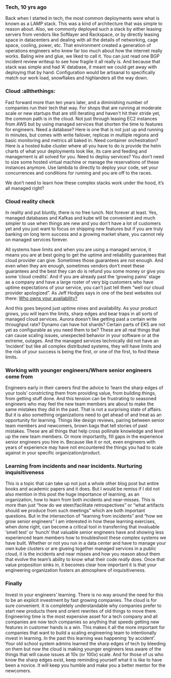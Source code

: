### Tech, 10 yrs ago
Back when I started in tech, the most common deployments were what is known as a LAMP stack. This was a kind of architecture that was simple to reason about. Also, we commonly deployed such a stack by either leasing servers from vendors like Softlayer and Rackspace, or by directly leasing space in datacenters and dealing with all the details of networking, cage space, cooling, power, etc. 
That environment created a generation of operations engineers who knew far too much about how the internet really works. Baling wire and glue, we liked to call it. You can just read one BGP incident review writeup to see how fragile it all really is.  And because that stack was simple and had ‘A’ database, it meant we could get away with deploying that by hand. Configuration would be artisanal to specifically match our work load, snowflakes and highlanders all the way down. 
 
### Cloud :allthethings:
Fast forward more than ten years later, and a diminishing number of companies run their tech that way. For shops that are running at moderate scale or new startups that are still iterating and haven't hit their stride yet, the common path is in the cloud. Not just through leasing EC2 instances from AWS but by using managed services that shorten the time to features for engineers. Need a database? Here is one that is not just up and running in minutes, but comes with write failover, replicas in multiple regions and basic monitoring and metrics all baked in. 
Need container orchestration? Here is a hosted kube cluster where all you have to do is provide the helm charts of what your deployments look like, its care and feeding and management is all solved for you. 
Need to deploy services? You don’t need to size some hosted virtual machine or manage the reservations of these instances anymore.  Use lambda to directly to deploy your code, set your concurrences and conditions for running and you are off to the races. 

We don’t need to learn how these complex stacks work under the hood, it’s all managed right?

### Cloud reality check
In reality and put bluntly, there is no free lunch. Not forever at least. Yes, managed databases and Kafkas and kube will be convenient and much simpler to use when things are new and you don’t have a lot of customers yet and you just want to focus on shipping new features but if you are truly banking on long term success and a growing market share, you cannot rely on managed services forever. 

All systems have limits and when you are using a managed service, it means you are at best going to get the uptime and reliability guarantees that cloud provider can give. Sometimes those guarantees are not enough. And even when they are enough, sometimes vendors don’t meet these guarantees and the best they can do is refund you some money or give you some ‘cloud credits’. And if you are already past the ‘growing pains’ stage as a company and have a large roster of very big customers who have uptime expectations of your service, you can’t just tell them “well our cloud provider apologized”. As Jeff Hodges says in one of the best websites out there: [Who owns your availability?][1]

And this goes beyond just uptime nines and availability. As your product grows, you will learn the limits, sharp edges and bear traps in all sorts of managed cloud services. Aurora doesn’t like getting past a certain write throughput rate? Dynamo can have hot shards? Certain parts of EKS are not yet as configurable as you need them to be? These are all real things that can cause scaling issues, unexpected behavior in your software or at the extreme, outages. And the managed services technically did not have an ‘incident’ but like all complex distributed systems, they will have limits and the risk of your success is being the first, or one of the first, to find these limits. 

### Working with younger engineers/Where senior engineers come from
Engineers early in their careers find the advice to ‘learn the sharp edges of your tools’ constricting them from providing value, from building things, from getting stuff done. And this tension can be frustrating to seasoned engineers who may feel the new team members are about to make the same mistakes they did in the past. 
That is not a surprising state of affairs. 
But it is also something organizations need to get ahead of and treat as an opportunity for learning. Things like design reviews, pairing between senior team members and newcomers, brown bags that tell stories of past mistakes. These are all things that help cross pollinate knowledge and level up the new team members. Or more importantly, fill gaps in the experience senior engineers you hire in. Because like it or not, even engineers with years of experience may have not encountered the things you had to scale against in your specific organization/product. 

### Learning from incidents and near incidents. Nurturing inquisitiveness
This is a topic that can take up not just a whole other blog post but entire books and academic papers and it does. But I would be remiss if I did not also mention in this post the huge importance of learning, as an organization, how to learn from both incidents and near-misses. This is more than just “how do we steer/facilitate retrospectives” or “what artifacts should we produce from such meetings” which are both important questions. But in the intersection of “learning from incidents” and “how we grow senior engineers” I am interested in how these learning exercises, when done right, can become a critical tool in transferring that invaluable ‘smell test’ or ‘hunch’ that valuable senior engineers have and showing less experienced team members how to troubleshoot these complex systems we have built. 
Whether or not you run in a data center and have to manage your own kube clusters or are glueing together managed services in a public cloud, it is the incidents and near misses and how you reason about them that evolve the team’s ability to know what their code _really_ does. Once that value proposition sinks in, it becomes clear how important it is that your engineering organization fosters an atmosphere of inquisitiveness. 

### Finally
Invest in your engineers’ learning. There is no way around the need for this to be an explicit investment by fast growing companies. The cloud is for sure convenient. It is completely understandable why companies prefer to start new products there and orient rewrites of old things to move there. Engineering time is the most expensive asset for a tech company and all companies are now tech companies so anything that speeds getting new features in customer hands is a win. This makes it all the more important for companies that want to build a scaling engineering team to intentionally invest in learning. In the past this learning was happening ‘by accident’. Your old school system admins learned the sharp edges of tech by bleeding on them but now the cloud is making younger engineers less aware of the things that will cause issues at 10x (or 100x) scale. 
And for those of us who know the sharp edges exist, keep reminding yourself what it is like to have been a novice. It will keep you humble and make you a better mentor for the newcomers. 

[1]:	https://whoownsyouravailability.com
